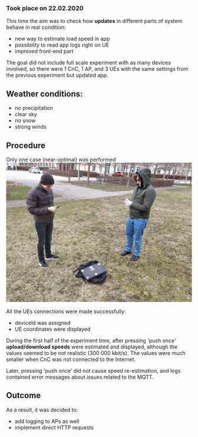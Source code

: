 ### Took place on 22.02.2020

This time the aim was to check how **updates** in different parts of system behave in real condition:
- new way to estimate load speed in app
- possibility to read app logs right on UE
- improved front-end part

The goal did not include full scale experiment with as many devices involved, so 
there were 1 CnC, 1 AP, and 3 UEs with the same settings from the previous experiment but updated app.

## Weather conditions:
- no precipitation
- clear sky
- no snow
- strong winds

## Procedure

Only one case (near-optimal) was performed
![CnC](images/experiment_2_overview.jpg) 

All the UEs connections were made successfully:
- deviceId was assigned
- UE coordinates were displayed

During the first half of the experiment time, after pressing 'push once' **upload/download speeds** were estimated and displayed, 
although the values seemed to be not realistic (300 000 kbit/s). The values were much smaller when CnC was not connected to the Internet.

Later, pressing 'push once' did not cause speed re-estimation, 
and logs contained error messages about issues related to the MQTT.

## Outcome
As a result, it was decided to:
- add logging to APs as well
- implement direct HTTP requests